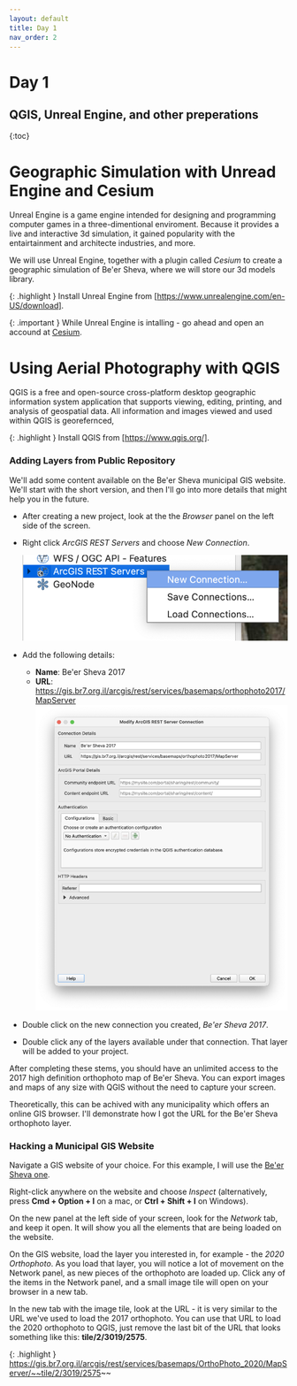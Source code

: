 ```yaml
---
layout: default
title: Day 1
nav_order: 2
---
```


# Day 1

## QGIS, Unreal Engine, and other preperations

{:toc}

# Geographic Simulation with Unread Engine and Cesium

Unreal Engine is a game engine intended for designing and programming computer games in a three-dimentional enviroment. Because it provides a live and interactive 3d simulation, it gained popularity with the entairtainment and architecte industries, and more.

We will use Unreal Engine, together with a plugin called _Cesium_ to create a geographic simulation of Be'er Sheva, where we will store our 3d models library.

{: .highlight }
Install Unreal Engine from [https://www.unrealengine.com/en-US/download].

{: .important }
While Unreal Engine is intalling - go ahead and open an accound at [Cesium].

# Using Aerial Photography with QGIS

QGIS is a free and open-source cross-platform desktop geographic information system application that supports viewing, editing, printing, and analysis of geospatial data. All information and images viewed and used within QGIS is georefernced,

{: .highlight }
Install QGIS from [https://www.qgis.org/].

### Adding Layers from Public Repository

We'll add some content available on the Be'er Sheva municipal GIS website. We'll start with the short version, and then I'll go into more details that might help you in the future.

- After creating a new project, look at the the _Browser_ panel on the left side of the screen.
- Right click _ArcGIS REST Servers_ and choose _New Connection_.

  ![](../images/qgis01.png)

- Add the following details:
  - **Name**: Be'er Sheva 2017
  - **URL**: https://gis.br7.org.il/arcgis/rest/services/basemaps/orthophoto2017/MapServer
    ![](../images/qgis03.png)
- Double click on the new connection you created, _Be'er Sheva 2017_.
- Double click any of the layers available under that connection. That layer will be added to your project.

After completing these stems, you should have an unlimited access to the 2017 high definition orthophoto map of Be'er Sheva. You can export images and maps of any size with QGIS without the need to capture your screen.

Theoretically, this can be achived with any municipality which offers an online GIS browser. I'll demonstrate how I got the URL for the Be'er Sheva orthophoto layer.

### Hacking a Municipal GIS Website

Navigate a GIS website of your choice. For this example, I will use the [Be'er Sheva one].

Right-click anywhere on the website and choose _Inspect_ (alternatively, press **Cmd + Option + I** on a mac, or **Ctrl + Shift + I** on Windows).

On the new panel at the left side of your screen, look for the _Network_ tab, and keep it open. It will show you all the elements that are being loaded on the website.

On the GIS website, load the layer you interested in, for example - the _2020 Orthophoto_. As you load that layer, you will notice a lot of movement on the Network panel, as new pieces of the orthophoto are loaded up. Click any of the items in the Network panel, and a small image tile will open on your browser in a new tab.

In the new tab with the image tile, look at the URL - it is very similar to the URL we've used to load the 2017 orthophoto. You can use that URL to load the 2020 orthophoto to QGIS, just remove the last bit of the URL that looks something like this: **tile/2/3019/2575**.

{: .highlight }
https://gis.br7.org.il/arcgis/rest/services/basemaps/OrthoPhoto_2020/MapServer/~~tile/2/3019/2575~~

[https://www.unrealengine.com/en-us/download]: https://www.unrealengine.com/en-US/download
[cesium]: https://cesium.com/
[https://www.qgis.org/]: https://www.qgis.org/
[be'er sheva one]: https://gis.br7.org.il/apps/br7/
